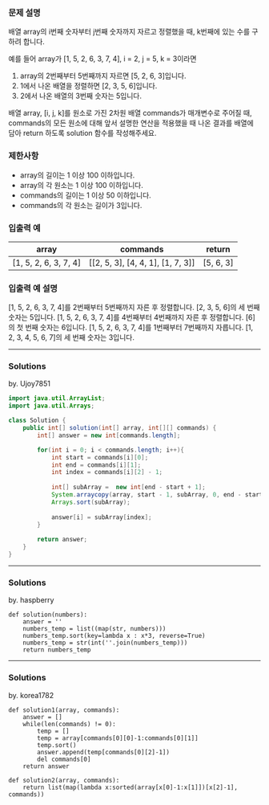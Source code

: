 ### 문제 설명
배열 array의 i번째 숫자부터 j번째 숫자까지 자르고 정렬했을 때, k번째에 있는 수를 구하려 합니다.

예를 들어 array가 [1, 5, 2, 6, 3, 7, 4], i = 2, j = 5, k = 3이라면

1. array의 2번째부터 5번째까지 자르면 [5, 2, 6, 3]입니다.
2. 1에서 나온 배열을 정렬하면 [2, 3, 5, 6]입니다.
3. 2에서 나온 배열의 3번째 숫자는 5입니다.

배열 array, [i, j, k]를 원소로 가진 2차원 배열 commands가 매개변수로 주어질 때, commands의 모든 원소에 대해 앞서 설명한 연산을 적용했을 때 나온 결과를 배열에 담아 return 하도록 solution 함수를 작성해주세요.

### 제한사항
* array의 길이는 1 이상 100 이하입니다.
* array의 각 원소는 1 이상 100 이하입니다.
* commands의 길이는 1 이상 50 이하입니다.
* commands의 각 원소는 길이가 3입니다.

### 입출력 예
array | commands | return
------|----------|-------
[1, 5, 2, 6, 3, 7, 4] | [[2, 5, 3], [4, 4, 1], [1, 7, 3]] | [5, 6, 3]

### 입출력 예 설명
[1, 5, 2, 6, 3, 7, 4]를 2번째부터 5번째까지 자른 후 정렬합니다. [2, 3, 5, 6]의 세 번째 숫자는 5입니다.
[1, 5, 2, 6, 3, 7, 4]를 4번째부터 4번째까지 자른 후 정렬합니다. [6]의 첫 번째 숫자는 6입니다.
[1, 5, 2, 6, 3, 7, 4]를 1번째부터 7번째까지 자릅니다. [1, 2, 3, 4, 5, 6, 7]의 세 번째 숫자는 3입니다.

---
### Solutions

by. Ujoy7851

```java
import java.util.ArrayList;
import java.util.Arrays;

class Solution {
    public int[] solution(int[] array, int[][] commands) {
        int[] answer = new int[commands.length];

        for(int i = 0; i < commands.length; i++){
            int start = commands[i][0];
            int end = commands[i][1];
            int index = commands[i][2] - 1;
            
            int[] subArray =  new int[end - start + 1];
            System.arraycopy(array, start - 1, subArray, 0, end - start + 1);
            Arrays.sort(subArray);
            
            answer[i] = subArray[index];
        }
           
        return answer;
    }
}
```
---
### Solutions

by. haspberry

```python3
def solution(numbers):
    answer = ''
    numbers_temp = list((map(str, numbers)))
    numbers_temp.sort(key=lambda x : x*3, reverse=True)
    numbers_temp = str(int(''.join(numbers_temp)))
    return numbers_temp
```
---
### Solutions

by. korea1782

```python3
def solution1(array, commands):
    answer = []
    while(len(commands) != 0):
        temp = []
        temp = array[commands[0][0]-1:commands[0][1]]
        temp.sort()
        answer.append(temp[commands[0][2]-1])
        del commands[0]
    return answer

def solution2(array, commands):
    return list(map(lambda x:sorted(array[x[0]-1:x[1]])[x[2]-1], commands))
```
